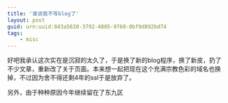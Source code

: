 ```yaml
---
title: '谁说我不写blog了'
layout: post
guid: urn:uuid:843a5630-3792-4805-9760-0bf9d892bd74
tags:
    - misc
---
```


好吧我承认这次实在是沉寂的太久了，于是换了新的blog程序，换了新皮，扔了不少文章，重新改了关于页面。本来想一起把现在这个充满宗教色彩的域名也换掉，不过因为舍不得还剩4年的ssl于是放弃了。

另外，由于种种原因今年继续留在了东九区

